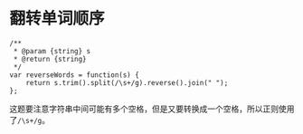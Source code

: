 # 翻转单词顺序
```
/**
 * @param {string} s
 * @return {string}
 */
var reverseWords = function(s) {
    return s.trim().split(/\s+/g).reverse().join(" ");
};
```
这题要注意字符串中间可能有多个空格，但是又要转换成一个空格，所以正则使用了`/\s+/g`。